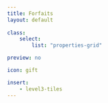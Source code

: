 ```yaml
---
title: Forfaits
layout: default
    
class:
    select: 
        list: "properties-grid"

preview: no

icon: gift

insert:
    - level3-tiles
---
```

